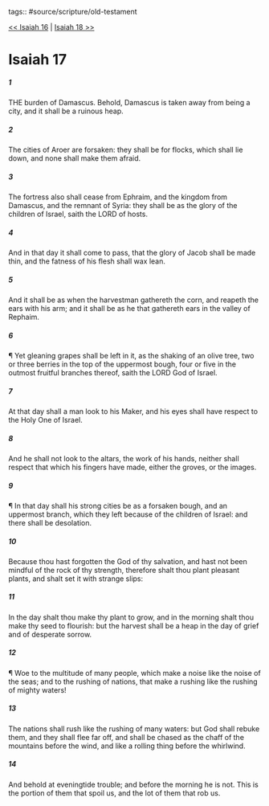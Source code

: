 tags:: #source/scripture/old-testament

[<< Isaiah 16](source/scripture/old-testament/23_Isaiah/Isaiah_16.md) | [Isaiah 18 >>](source/scripture/old-testament/23_Isaiah/Isaiah_18.md)

# Isaiah 17

##### 1

THE burden of Damascus. Behold, Damascus is taken away from being a city, and it shall be a ruinous heap.

##### 2

The cities of Aroer are forsaken: they shall be for flocks, which shall lie down, and none shall make them afraid.

##### 3

The fortress also shall cease from Ephraim, and the kingdom from Damascus, and the remnant of Syria: they shall be as the glory of the children of Israel, saith the LORD of hosts.

##### 4

And in that day it shall come to pass, that the glory of Jacob shall be made thin, and the fatness of his flesh shall wax lean.

##### 5

And it shall be as when the harvestman gathereth the corn, and reapeth the ears with his arm; and it shall be as he that gathereth ears in the valley of Rephaim.

##### 6

¶ Yet gleaning grapes shall be left in it, as the shaking of an olive tree, two or three berries in the top of the uppermost bough, four or five in the outmost fruitful branches thereof, saith the LORD God of Israel.

##### 7

At that day shall a man look to his Maker, and his eyes shall have respect to the Holy One of Israel.

##### 8

And he shall not look to the altars, the work of his hands, neither shall respect that which his fingers have made, either the groves, or the images.

##### 9

¶ In that day shall his strong cities be as a forsaken bough, and an uppermost branch, which they left because of the children of Israel: and there shall be desolation.

##### 10

Because thou hast forgotten the God of thy salvation, and hast not been mindful of the rock of thy strength, therefore shalt thou plant pleasant plants, and shalt set it with strange slips:

##### 11

In the day shalt thou make thy plant to grow, and in the morning shalt thou make thy seed to flourish: but the harvest shall be a heap in the day of grief and of desperate sorrow.

##### 12

¶ Woe to the multitude of many people, which make a noise like the noise of the seas; and to the rushing of nations, that make a rushing like the rushing of mighty waters!

##### 13

The nations shall rush like the rushing of many waters: but God shall rebuke them, and they shall flee far off, and shall be chased as the chaff of the mountains before the wind, and like a rolling thing before the whirlwind.

##### 14

And behold at eveningtide trouble; and before the morning he is not. This is the portion of them that spoil us, and the lot of them that rob us.
